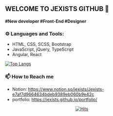 ## WELCOME TO JEXISTS GITHUB 👋
#### #New developer #Front-End #Designer

### ⚙️ Languages and Tools:
- HTML, CSS, SCSS, Bootstrap
- JavaScript, jQuery, TypeScript
- Angular, React

[![Top Langs](https://github-readme-stats.vercel.app/api/top-langs/?username=jexists&layout=compact)](https://github.com/anuraghazra/github-readme-stats)

<!-- 깃허브 
![Anurag's github stats](https://github-readme-stats.vercel.app/api?username=jexists&show_icons=true)
-->

### 📫 How to Reach me
- Notion: https://www.notion.so/jexists/Jexists-e7af7d9664634bdeb9389eb060b9e42c
- portfolio: https://jexists.github.io/portfolio/


<div align="center"> 
  
[![Hits](https://hits.seeyoufarm.com/api/count/incr/badge.svg?url=https%3A%2F%2Fgithub.com%2Fjexists)](https://hits.seeyoufarm.com)

</div>  
  
<!--
**jexists/jexists** is a ✨ _special_ ✨ repository because its `README.md` (this file) appears on your GitHub profile.

Here are some ideas to get you started:

- 🔭 I’m currently working on ...
- 🌱 I’m currently learning ...
- 👯 I’m looking to collaborate on ...
- 🤔 I’m looking for help with ...
- 💬 Ask me about ...
- 📫 How to reach me: ...
- 😄 Pronouns: ...
- ⚡ Fun fact: ...
-->
